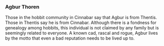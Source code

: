 ### **Agbur Thoren**

Those in the hobbit community in Cinnabar say that Agbur is from Thentis. Those in Thentis say he is from Cinnabar. Although there is a fondness for genealogy among hobbits, this individual is not claimed by any family but is seemingly related to everyone. A known cad, rascal and rogue, Agbur lives by the motto that even a bad reputation needs to be lived up to.

